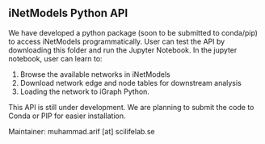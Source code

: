 ## iNetModels Python API

We have developed a python package (soon to be submitted to conda/pip) to access iNetModels programmatically. User can test the API by downloading this folder and run the Jupyter Notebook. In the jupyter notebook, user can learn to:
1. Browse the available networks in iNetModels
2. Download network edge and node tables for downstream analysis
3. Loading the network to iGraph Python.

This API is still under development. We are planning to submit the code to Conda or PIP for easier installation.

Maintainer: muhammad.arif [at] scilifelab.se
